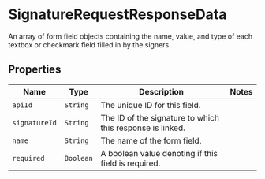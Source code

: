 

# SignatureRequestResponseData

An array of form field objects containing the name, value, and type of each textbox or checkmark field filled in by the signers.

## Properties

Name | Type | Description | Notes
------------ | ------------- | ------------- | -------------
| `apiId` | ```String``` |  The unique ID for this field.  |  |
| `signatureId` | ```String``` |  The ID of the signature to which this response is linked.  |  |
| `name` | ```String``` |  The name of the form field.  |  |
| `required` | ```Boolean``` |  A boolean value denoting if this field is required.  |  |



